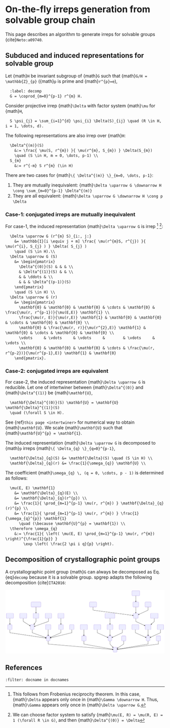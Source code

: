 # On-the-fly irreps generation from solvable group chain

This page describes an algorithm to generate irreps for solvable groups {cite}`Neto:a09740`.

## Subduced and induced representations for solvable group

Let {math}`H` be invariant subgroup of {math}`G` such that {math}`G/H = \mathbb{Z}_{p}` ({math}`p` is prime and {math}`r^{p}=e`),
```{math}
  :label: decomp
  G = \coprod_{m=0}^{p-1} r^{m} H.
```
Consider projective irrep {math}`\Delta` with factor system {math}`\mu` for {math}`H`,
```{math}
  S \psi_{j} = \sum_{i=1}^{d} \psi_{i} \Delta(S)_{ij} \quad (R \in H, i = 1, \dots, d).
```
The following representations are also irrep over {math}`H`:
```{math}
  \Delta^{(m)}(S)
    &:= \frac{ \mu(S, r^{m}) }{ \mu(r^{m}, S_{m}) } \Delta(S_{m})
    \quad (S \in H, m = 0, \dots, p-1) \\
  S_{m}
    &:= r^{-m} S r^{m} (\in H)
```
There are two cases for {math}`\{ \Delta^{(m)} \}_{m=0, \dots, p-1}`:
1. They are mutually inequivalent: {math}`\Delta \uparrow G \downarrow H \cong \sum_{m=0}^{p-1} \Delta^{(m)}`
2. They are all equivalent: {math}`\Delta \uparrow G \downarrow H \cong p \Delta`

### Case-1: conjugated irreps are mutually inequivalent

For case-1, the induced representation {math}`\Delta \uparrow G` is irrep [^footnote1] [^footnote2]:
```{math}
  \Delta \uparrow G (r^{m} S)_{i:, j:}
    &= \mathbb{I}[i \equiv j + m] \frac{ \mu(r^{m}S, r^{j}) }{ \mu(r^{i}, S_{j} ) } \Delta( S_{j} )
    \quad (S \in H).\\
  \Delta \uparrow G (S)
    &= \begin{pmatrix}
      \Delta^{(0)}(S) & & & \\
      & \Delta^{(1)}(S) & & \\
      & & \ddots & \\
      & & & \Delta^{(p-1)}(S)
    \end{pmatrix}
    \quad (S \in H) \\
  \Delta \uparrow G (r)
    &= \begin{pmatrix}
      \mathbf{0} & \mathbf{0} & \mathbf{0} & \cdots & \mathbf{0} & \frac{\mu(r, r^{p-1})}{\mu(E,E)} \mathbf{1} \\
      \frac{\mu(r, E)}{\mu(r,E)} \mathbf{1} & \mathbf{0} & \mathbf{0} & \cdots & \mathbf{0} & \mathbf{0} \\
      \mathbf{0} & \frac{\mu(r, r)}{\mu(r^{2},E)} \mathbf{1} & \mathbf{0} & \cdots & \mathbf{0} & \mathbf{0} \\
      \vdots     & \vdots     & \vdots     &        & \vdots     & \vdots \\
      \mathbf{0} & \mathbf{0} & \mathbf{0} & \cdots & \frac{\mu(r, r^{p-2})}{\mu(r^{p-1},E)} \mathbf{1} & \mathbf{0}
    \end{pmatrix}.
```

[^footnote1]: This follows from Frobenius reciprocity theorem. In this case, {math}`\Delta` appears only once in {math}`\Gamma \downarrow H`.
Thus, {math}`\Gamma` appears only once in {math}`\Delta \uparrow G`.

[^footnote2]: We can choose factor system to satisfy {math}`\mu(E, R) = \mu(R, E) = 1 (\forall R \in G)`, and then {math}`\Delta^{(0)} = \Delta`

### Case-2: conjugated irreps are equivalent

For case-2, the induced representation {math}`\Delta \uparrow G` is reducible.
Let one of intertwiner between {math}`\Delta^{(0)}` and {math}`\Delta^{(1)}` be {math}`\mathbf{U}`,
```{math}
  \mathbf{\Delta}^{(0)}(S) \mathbf{U} = \mathbf{U} \mathbf{\Delta}^{(1)}(S)
  \quad (\forall S \in H).
```
See {ref}`this page <intertwiner>` for numerical way to obtain {math}`\mathbf{U}`.
We scale {math}`\mathbf{U}` such that {math}`\mathbf{U}^{p} = \mathbf{1}`.

The induced representation {math}`\Delta \uparrow G` is decomposed to {math}`p` irreps {math}`\{ \Delta_{q} \}_{q=0}^{p-1}`,
```{math}
  \mathbf{\Delta}_{q}(S) &= \mathbf{\Delta}(S) \quad (S \in H) \\
  \mathbf{\Delta}_{q}(r) &= \frac{1}{\omega_{q}} \mathbf{U} \\
```

The coefficient {math}`\omega_{q} \, (q = 0, \cdots, p - 1)` is determined as follows:
```{math}
  \mu(E, E) \mathbf{1}
    &= \mathbf{\Delta}_{q}(E) \\
    &= \mathbf{\Delta}_{q}(r^{p}) \\
    &= \frac{1}{ \prod_{m=1}^{p-1} \mu(r, r^{m}) } \mathbf{\Delta}_{q}(r)^{p} \\
    &= \frac{1}{ \prod_{m=1}^{p-1} \mu(r, r^{m}) } \frac{1}{\omega_{q}^{p}} \mathbf{1} 
      \quad (\because \mathbf{U}^{p} = \mathbf{1}) \\
  \therefore \omega_{q}
    &:= \frac{1}{ \left( \mu(E, E) \prod_{m=1}^{p-1} \mu(r, r^{m}) \right)^{\frac{1}{p}} }
        \exp \left( \frac{2 \pi i q}{p} \right).
```

## Decomposition of crystallographic point groups

A crystallographic point group {math}`G` can always be decomposed as Eq. {eq}`decomp` because it is a solvable group.
spgrep adapts the following decomposition {cite}`ITA2016`:


<!--
nbsphinx and sphinxcontrib.mermaid are conflicted.
So, we need to use mermaid CLI instead of a raw HTML output.
https://github.com/mgaitan/sphinxcontrib-mermaid/issues/74
-->

![point_group_chain](point_group_chain.mmd.svg)

## References

```{bibliography}
:filter: docname in docnames
```
